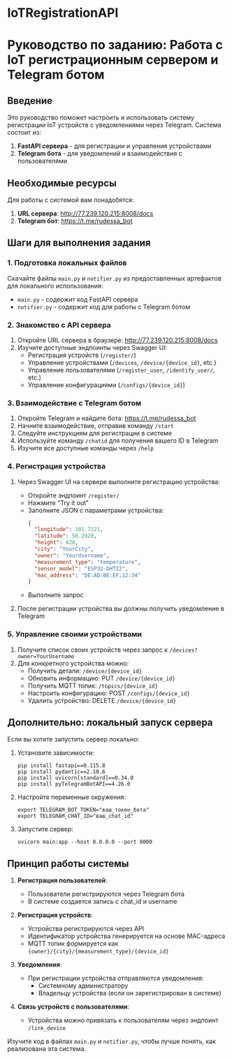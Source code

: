 # IoTRegistrationAPI
# Руководство по заданию: Работа с IoT регистрационным сервером и Telegram ботом

## Введение

Это руководство поможет настроить и использовать систему регистрации IoT устройств с уведомлениями через Telegram. Система состоит из:

1. **FastAPI сервера** - для регистрации и управления устройствами
2. **Telegram бота** - для уведомлений и взаимодействия с пользователями

## Необходимые ресурсы

Для работы с системой вам понадобятся:

1. **URL сервера**: http://77.239.120.215:8008/docs
2. **Telegram бот**: https://t.me/rudessa_bot 

## Шаги для выполнения задания

### 1. Подготовка локальных файлов

Скачайте файлы `main.py` и `notifier.py` из предоставленных артефактов для локального использования:

- `main.py` - содержит код FastAPI сервера
- `notifier.py` - содержит код для работы с Telegram ботом

### 2. Знакомство с API сервера

1. Откройте URL сервера в браузере: http://77.239.120.215:8008/docs
2. Изучите доступные эндпоинты через Swagger UI:
   - Регистрация устройств (`/register/`)
   - Управление устройствами (`/devices`, `/device/{device_id}`, etc.)
   - Управление пользователями (`/register_user`, `/identify_user/`, etc.)
   - Управление конфигурациями (`/configs/{device_id}`)

### 3. Взаимодействие с Telegram ботом

1. Откройте Telegram и найдите бота: https://t.me/rudessa_bot
2. Начните взаимодействие, отправив команду `/start`
3. Следуйте инструкциям для регистрации в системе
4. Используйте команду `/chatid` для получения вашего ID в Telegram
5. Изучите все доступные команды через `/help`

### 4. Регистрация устройства

1. Через Swagger UI на сервере выполните регистрацию устройства:
   - Откройте эндпоинт `/register/`
   - Нажмите "Try it out"
   - Заполните JSON с параметрами устройства:
     ```json
     {
       "longitude": 101.7121,
       "latitude": 56.2928,
       "height": 428,
       "city": "YourCity",
       "owner": "YourUsername",
       "measurement_type": "temperature",
       "sensor_model": "ESP32-DHT22",
       "mac_address": "DE:AD:BE:EF:12:34"
     }
     ```
   - Выполните запрос

2. После регистрации устройства вы должны получить уведомление в Telegram

### 5. Управление своими устройствами

1. Получите список своих устройств через запрос к `/devices?owner=YourUsername`
2. Для конкретного устройства можно:
   - Получить детали: `/device/{device_id}`
   - Обновить информацию: PUT `/device/{device_id}`
   - Получить MQTT топик: `/topics/{device_id}`
   - Настроить конфигурацию: POST `/configs/{device_id}`
   - Удалить устройство: DELETE `/device/{device_id}`

## Дополнительно: локальный запуск сервера

Если вы хотите запустить сервер локально:

1. Установите зависимости:
   ```
   pip install fastapi==0.115.8
   pip install pydantic==2.10.6
   pip install uvicorn[standard]==0.34.0
   pip install pyTelegramBotAPI==4.26.0
   ```

2. Настройте переменные окружения:
   ```
   export TELEGRAM_BOT_TOKEN="ваш_токен_бота"
   export TELEGRAM_CHAT_ID="ваш_chat_id"
   ```

3. Запустите сервер:
   ```
   uvicorn main:app --host 0.0.0.0 --port 8000
   ```

## Принцип работы системы

1. **Регистрация пользователей**:
   - Пользователи регистрируются через Telegram бота
   - В системе создается запись с chat_id и username

2. **Регистрация устройств**:
   - Устройства регистрируются через API
   - Идентификатор устройства генерируется на основе MAC-адреса
   - MQTT топик формируется как `{owner}/{city}/{measurement_type}/{device_id}`

3. **Уведомления**:
   - При регистрации устройства отправляются уведомления:
     - Системному администратору
     - Владельцу устройства (если он зарегистрирован в системе)

4. **Связь устройств с пользователями**:
   - Устройства можно привязать к пользователям через эндпоинт `/link_device`

Изучите код в файлах `main.py` и `notifier.py`, чтобы лучше понять, как реализована эта система.
